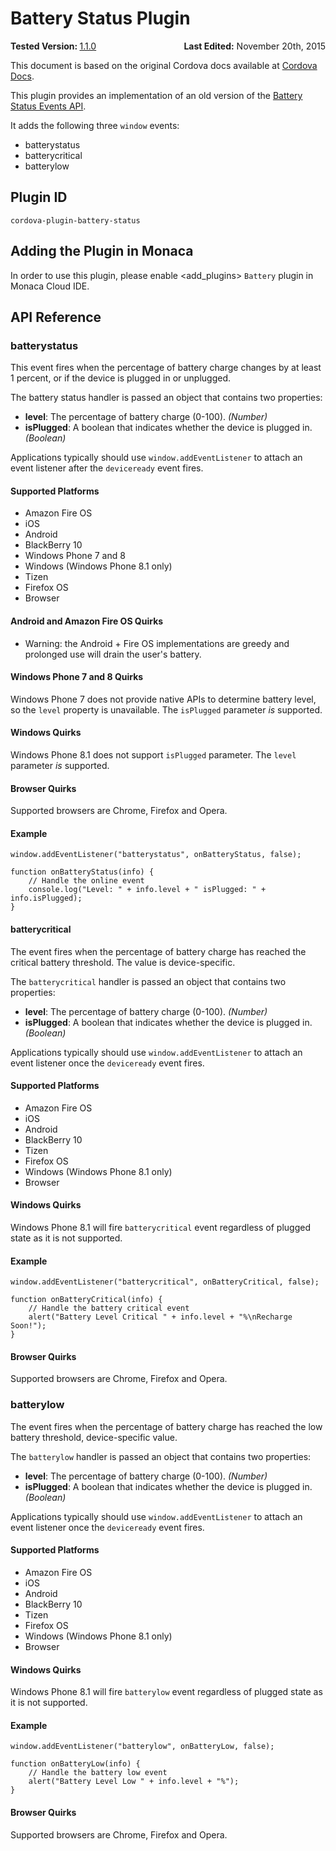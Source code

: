 <!---
    Licensed to the Apache Software Foundation (ASF) under one
    or more contributor license agreements.  See the NOTICE file
    distributed with this work for additional information
    regarding copyright ownership.  The ASF licenses this file
    to you under the Apache License, Version 2.0 (the
    "License"); you may not use this file except in compliance
    with the License.  You may obtain a copy of the License at

      http://www.apache.org/licenses/LICENSE-2.0

    Unless required by applicable law or agreed to in writing,
    software distributed under the License is distributed on an
    "AS IS" BASIS, WITHOUT WARRANTIES OR CONDITIONS OF ANY
    KIND, either express or implied.  See the License for the
    specific language governing permissions and limitations
    under the License.
-->
Battery Status Plugin
=====================

<div>
  <div  style="float: left;" align="left"><b>Tested Version: </b><a href="https://github.com/apache/cordova-plugin-battery-status/blob/master/RELEASENOTES.md#110-jun-17-2015">1.1.0</a></div>   
  <div align="right" style="float: right;"><b>Last Edited:</b> November 20th, 2015</div>
  <br/>
</div>
<div class="admonition note">

This document is based on the original Cordova docs available at
[Cordova Docs](https://github.com/apache/cordova-plugin-battery-status).

</div>

This plugin provides an implementation of an old version of the [Battery
Status Events
API](http://www.w3.org/TR/2011/WD-battery-status-20110915/).

It adds the following three `window` events:

-   batterystatus
-   batterycritical
-   batterylow

Plugin ID
---------

    cordova-plugin-battery-status

Adding the Plugin in Monaca
---------------------------

In order to use this plugin, please enable &lt;add\_plugins&gt;
`Battery` plugin in Monaca Cloud IDE.

API Reference
-------------

### batterystatus

This event fires when the percentage of battery charge changes by at
least 1 percent, or if the device is plugged in or unplugged.

The battery status handler is passed an object that contains two
properties:

-   **level**: The percentage of battery charge (0-100). *(Number)*
-   **isPlugged**: A boolean that indicates whether the device is
    plugged in. *(Boolean)*

Applications typically should use `window.addEventListener` to attach an
event listener after the `deviceready` event fires.

#### Supported Platforms

-   Amazon Fire OS
-   iOS
-   Android
-   BlackBerry 10
-   Windows Phone 7 and 8
-   Windows (Windows Phone 8.1 only)
-   Tizen
-   Firefox OS
-   Browser

#### Android and Amazon Fire OS Quirks

-   Warning: the Android + Fire OS implementations are greedy and
    prolonged use will drain the user's battery.

#### Windows Phone 7 and 8 Quirks

Windows Phone 7 does not provide native APIs to determine battery level,
so the `level` property is unavailable. The `isPlugged` parameter *is*
supported.

#### Windows Quirks

Windows Phone 8.1 does not support `isPlugged` parameter. The `level`
parameter *is* supported.

#### Browser Quirks

Supported browsers are Chrome, Firefox and Opera.

#### Example

    window.addEventListener("batterystatus", onBatteryStatus, false);

    function onBatteryStatus(info) {
        // Handle the online event
        console.log("Level: " + info.level + " isPlugged: " + info.isPlugged);
    }

#### batterycritical

The event fires when the percentage of battery charge has reached the
critical battery threshold. The value is device-specific.

The `batterycritical` handler is passed an object that contains two
properties:

-   **level**: The percentage of battery charge (0-100). *(Number)*
-   **isPlugged**: A boolean that indicates whether the device is
    plugged in. *(Boolean)*

Applications typically should use `window.addEventListener` to attach an
event listener once the `deviceready` event fires.

#### Supported Platforms

-   Amazon Fire OS
-   iOS
-   Android
-   BlackBerry 10
-   Tizen
-   Firefox OS
-   Windows (Windows Phone 8.1 only)
-   Browser

#### Windows Quirks

Windows Phone 8.1 will fire `batterycritical` event regardless of
plugged state as it is not supported.

#### Example

    window.addEventListener("batterycritical", onBatteryCritical, false);

    function onBatteryCritical(info) {
        // Handle the battery critical event
        alert("Battery Level Critical " + info.level + "%\nRecharge Soon!");
    }

#### Browser Quirks

Supported browsers are Chrome, Firefox and Opera.

### batterylow

The event fires when the percentage of battery charge has reached the
low battery threshold, device-specific value.

The `batterylow` handler is passed an object that contains two
properties:

-   **level**: The percentage of battery charge (0-100). *(Number)*
-   **isPlugged**: A boolean that indicates whether the device is
    plugged in. *(Boolean)*

Applications typically should use `window.addEventListener` to attach an
event listener once the `deviceready` event fires.

#### Supported Platforms

-   Amazon Fire OS
-   iOS
-   Android
-   BlackBerry 10
-   Tizen
-   Firefox OS
-   Windows (Windows Phone 8.1 only)
-   Browser

#### Windows Quirks

Windows Phone 8.1 will fire `batterylow` event regardless of plugged
state as it is not supported.

#### Example

    window.addEventListener("batterylow", onBatteryLow, false);

    function onBatteryLow(info) {
        // Handle the battery low event
        alert("Battery Level Low " + info.level + "%");
    }

#### Browser Quirks

Supported browsers are Chrome, Firefox and Opera.

